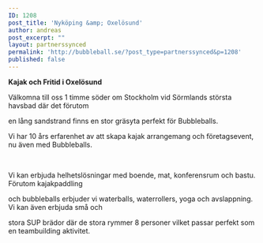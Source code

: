 ```yaml
---
ID: 1208
post_title: 'Nyköping &amp; Oxelösund'
author: andreas
post_excerpt: ""
layout: partnerssynced
permalink: 'http://bubbleball.se/?post_type=partnerssynced&p=1208'
published: false
---
```

<strong>Kajak och Fritid i Oxelösund</strong>

Välkomna till oss 1 timme söder om Stockholm vid Sörmlands största havsbad där det förutom

en lång sandstrand finns en stor gräsyta perfekt för Bubbleballs.

Vi har 10 års erfarenhet av att skapa kajak arrangemang och företagsevent, nu även med Bubbleballs.

&nbsp;

Vi kan erbjuda helhetslösningar med boende, mat, konferensrum och bastu. Förutom kajakpaddling

och bubbleballs erbjuder vi waterballs, waterrollers, yoga och avslappning. Vi kan även erbjuda små och

stora SUP brädor där de stora rymmer 8 personer vilket passar perfekt som en teambuilding aktivitet.